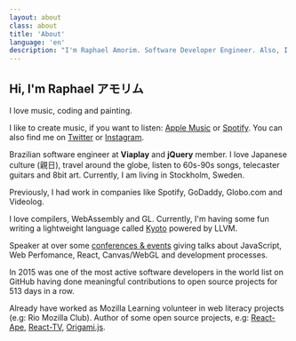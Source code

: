 ```yaml
---
layout: about
class: about
title: 'About'
language: 'en'
description: "I'm Raphael Amorim. Software Developer Engineer. Also, I love Japanese culture (親日), 70s/80s songs and a lot of 8bit art."
---
```


## Hi, I'm Raphael アモリム

I love music, coding and painting.

I like to create music, if you want to listen: [Apple Music](https://music.apple.com/se/artist/raphael-amorim/1547161397?l=en) or [Spotify](https://open.spotify.com/artist/6Ij2Lu765q7pjWuXHOUF0s). You can also find me on [Twitter](https://twitter.com/raphamorims) or [Instagram](https://www.instagram.com/ph.ael).

Brazilian software engineer at **Viaplay** and **jQuery** member. I love Japanese culture (親日), travel around the globe, listen to 60s-90s songs, telecaster guitars and 8bit art. Currently, I am living in Stockholm, Sweden.

Previously, I had work in companies like Spotify, GoDaddy, Globo.com and Videolog.

I love compilers, WebAssembly and GL. Currently, I'm having some fun writing a lightweight language called [Kyoto](https://github.com/raphamorim/kyoto) powered by LLVM.

Speaker at over some [conferences & events](/talks) giving talks about JavaScript, Web Perfomance, React, Canvas/WebGL and development processes.

In 2015 was one of the most active software developers in the world list on GitHub having done meaningful contributions to open source projects for 513 days in a row.

Already have worked as Mozilla Learning volunteer in web literacy projects (e.g: Rio Mozilla Club). Author of some open source projects, e.g: [React-Ape](https://github.com/raphamorim/react-ape), [React-TV](https://github.com/react-tv/react-tv), [Origami.js](https://raphamorim.io/origamijs).
